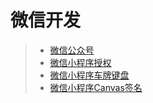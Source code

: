 # 微信开发

> * [微信公众号](../wx/wx-mp.md)
> * [微信小程序授权](../wx/weapp-grant.md)
> * [微信小程序车牌键盘](../wx/weapp-vehicle-panel.md)
> * [微信小程序Canvas签名](../wx/weapp-sign.md)